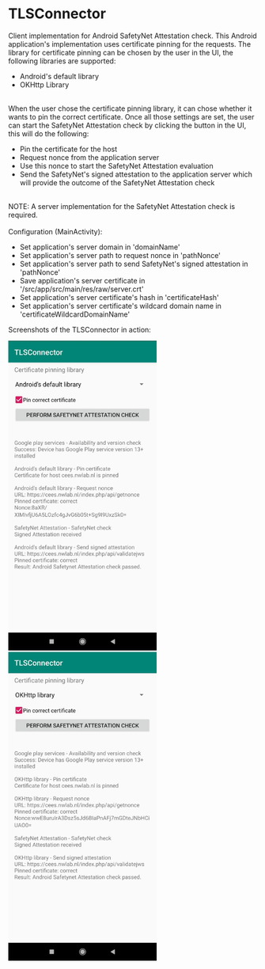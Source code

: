 # TLSConnector
Client implementation for Android SafetyNet Attestation check. This Android application's implementation uses certificate pinning for the requests. The library for certificate pinning can be chosen by the user in the UI, the following libraries are supported:
<ul>
<li>Android's default library</li>
<li>OKHttp Library</li>
</ul>
<br/>
When the user chose the certificate pinning library, it can chose whether it wants to pin the correct certificate. Once all those settings are set, the user can start the SafetyNet Attestation check by clicking the button in the UI, this will do the following:
<ul>
<li>Pin the certificate for the host</li>
<li>Request nonce from the application server</li>
<li>Use this nonce to start the SafetyNet Attestation evaluation</li>
<li>Send the SafetyNet's signed attestation to the application server which will provide the outcome of the SafetyNet Attestation check</li>
</ul>
<br/>
NOTE: A server implementation for the SafetyNet Attestation check is required.
<br/><br/>
Configuration (MainActivity):
<ul>
<li>Set application's server domain in 'domainName'</li>
<li>Set application's server path to request nonce in 'pathNonce'</li>
<li>Set application's server path to send SafetyNet's signed attestation in 'pathNonce'</li>
<li>Save application's server certificate in '/src/app/src/main/res/raw/server.crt'</li>
<li>Set application's server certificate's hash in 'certificateHash'</li>
<li>Set application's server certificate's wildcard domain name in 'certificateWildcardDomainName'</li>
</ul>

Screenshots of the TLSConnector in action:<br>

<img src="/images/screenshotAndroidsDefault.jpeg" width="300">
<img src="/images/screenshotOkHttp.jpeg" width="300">


